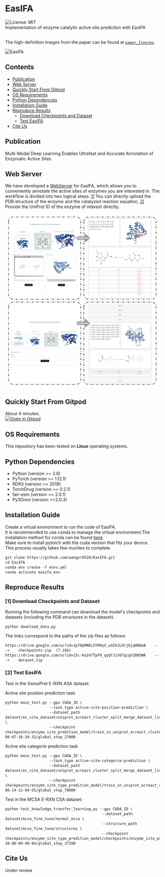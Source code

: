 # EasIFA
![License: MIT](https://img.shields.io/badge/License-MIT-yellow.svg) <br>
Implementation of enzyme catalytic acitve site prediction with EasIFA<br><br>

The high-definition images from the paper can be found at [`paper_figures`](./paper_figures/).

![EasIFA](./paper_figures/Figure1.png)


## Contents

- [Publication](#publication)
- [Web Server](#web-server)
- [Quickly Start From Gitpod](#quickly-start-from-gitpod)
- [OS Requirements](#os-requirements)
- [Python Dependencies](#python-dependencies)
- [Installation Guide](#installation-guide)
- [Reproduce Results](#reproduce-results)
    - [Download Checkpoints and Dataset](#1-download-checkpoints-and-dataset)
    - [Test EasIFA](#2-test-easifa)
- [Cite Us](#cite-us)

## Publication
Multi-Modal Deep Learning Enables Ultrafast and Accurate Annotation of Enzymatic Active Sites

## Web Server

We have developed a [WebServer](http://easifa.iddd.group) for EasIFA, which allows you to conveniently annotate the active sites of enzymes you are interested in. The workflow is divided into two logical steps: [1)](http://easifa.iddd.group/from_structure) You can directly upload the PDB structure of the enzyme and the catalyzed reaction equation, [2)](http://easifa.iddd.group/from_uniprot) Provide the UniProt ID of the enzyme of interest directly.<br>

![GUI](img/Web-GUI.png)

## Quickly Start From Gitpod
About 4 minutes.<br>
[![Open in Gitpod](https://gitpod.io/button/open-in-gitpod.svg)](https://gitpod.io/github.com/wangxr0526/EasIFA) 


## OS Requirements
This repository has been tested on **Linux**  operating systems.

## Python Dependencies
* Python (version >= 3.8) 
* PyTorch (version >= 1.12.1) 
* RDKit (version >= 2019)
* TorchDrug (version == 0.2.1)
* fair-esm (version == 2.0.1)
* Py3Dmol (version ==2.0.3)

## Installation Guide
Create a virtual environment to run the code of EasIFA.<br>
It is recommended to use conda to manage the virtual environment.The installation method for conda can be found [here](https://conda.io/projects/conda/en/stable/user-guide/install/linux.html#installing-on-linux).<br>
Make sure to install pytorch with the cuda version that fits your device.<br>
This process usually takes few munites to complete.<br>
```
git clone https://github.com/wangxr0526/EasIFA.git
cd EasIFA
conda env create -f envs.yml
conda activate easifa_env
```


## Reproduce Results
### **[1]** Download Checkpoints and Dataset

Running the following command can download the model's checkpoints and datasets (including the PDB structures in the dataset).

```
python download_data.py
```
The links correspond to the paths of the zip files as follows:
```
https://drive.google.com/uc?id=1pf0pMNELXYR9yU_w3ZkJL0rjbjqHBQaB    --->    checkpoints.zip  (7.1Gb)
https://drive.google.com/uc?id=15c-KoZ47TpF9_qyQfJiY67gcgVZ8N5WR    --->    dataset.zip      
```

### **[2]** Test EasIFA
Test in the SwissProt E-RXN ASA dataset:

Active site position prediction task:

```
python main_test.py --gpu CUDA_ID \
                    --task_type active-site-position-prediction \
                    --dataset_path dataset/ec_site_dataset/uniprot_ecreact_cluster_split_merge_dataset_limit_100 \
                    --checkpoint checkpoints/enzyme_site_predition_model/train_in_uniprot_ecreact_cluster_split_merge_dataset_limit_100_at_2023-06-07-16-24-32/global_step_27000
```
Active site categorie prediction task

```
python main_test.py --gpu CUDA_ID \
                    --task_type active-site-categorie-prediction \
                    --dataset_path dataset/ec_site_dataset/uniprot_ecreact_cluster_split_merge_dataset_limit_100 \
                    --checkpoint checkpoints/enzyme_site_type_predition_model/train_in_uniprot_ecreact_cluster_split_merge_dataset_limit_100_at_2023-06-14-11-04-55/global_step_70000
```
Test in the MCSA E-RXN CSA dataset:
```
python test_knowledge_transfer_learning.py --gpu CUDA_ID \
                                            --dataset_path dataset/mcsa_fine_tune/normal_mcsa \
                                            --structure_path dataset/mcsa_fine_tune/structures \
                                            --checkpoint checkpoints/enzyme_site_type_predition_model/checkpoints/enzyme_site_predition_model_finetune_with_mcsa/train_in_normal_mcsa_at_2023-10-06-09-48-04/global_step_37200
```
## Cite Us

Under review
